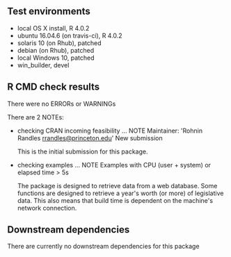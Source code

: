 ## Test environments
* local OS X install, R 4.0.2
* ubuntu 16.04.6 (on travis-ci), R 4.0.2
* solaris 10 (on Rhub), patched
* debian (on Rhub), patched
* local Windows 10, patched
* win_builder, devel

## R CMD check results
There were no ERRORs or WARNINGs

There are 2 NOTEs:

* checking CRAN incoming feasibility ... NOTE
  Maintainer: 'Rohnin Randles <rrandles@princeton.edu>' 
  New submission
  
  This is the initial submission for this package.

* checking examples ... NOTE
  Examples with CPU (user + system) or elapsed time > 5s
  
  The package is designed to retrieve data from a web database. 
  Some functions are designed to retrieve a year's worth (or more) of legislative data.
  This also means that build time is dependent on the machine's network connection.

## Downstream dependencies
There are currently no downstream dependencies for this package
